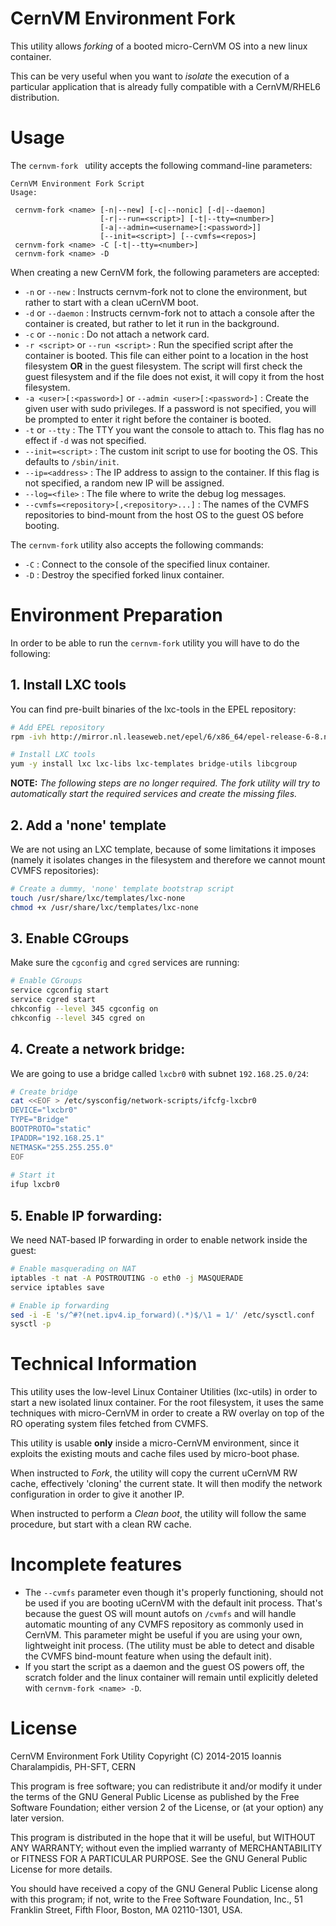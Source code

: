 
# CernVM Environment Fork

This utility allows _forking_ of a booted micro-CernVM OS into a new linux container.

This can be very useful when you want to _isolate_ the execution of a particular application that is already fully compatible with a CernVM/RHEL6 distribution.

# Usage

The `cernvm-fork ` utility accepts the following command-line parameters:

    CernVM Environment Fork Script
    Usage:
    
     cernvm-fork <name> [-n|--new] [-c|--nonic] [-d|--daemon]
                        [-r|--run=<script>] [-t|--tty=<number>]
                        [-a|--admin=<username>[:<password>]]
                        [--init=<script>] [--cvmfs=<repos>]
     cernvm-fork <name> -C [-t|--tty=<number>]
     cernvm-fork <name> -D

When creating a new CernVM fork, the following parameters are accepted:

 * `-n` or `--new` : Instructs cernvm-fork not to clone the environment, but rather to start with a clean uCernVM boot.
 * `-d` or `--daemon` : Instructs cernvm-fork not to attach a console after the container is created, but rather to let it run in the background.
 * `-c` or `--nonic` : Do not attach a network card.
 * `-r <script>` or `--run <script>` : Run the specified script after the container is booted. This file can either point to a location in the host filesystem **OR** in the guest filesystem. The script will first check the guest filesystem and if the file does not exist, it will copy it from the host filesystem.
 * `-a <user>[:<password>]` or `--admin <user>[:<password>]` : Create the given user with sudo privileges. If a password is not specified, you will be prompted to enter it right before the container is booted.
 * `-t` or `--tty` : The TTY you want the console to attach to. This flag has no effect if `-d` was not specified.
 * `--init=<script>` : The custom init script to use for booting the OS. This defaults to `/sbin/init`.
 * `--ip=<address>` : The IP address to assign to the container. If this flag is not specified, a random new IP will be assigned.
 * `--log=<file>` : The file where to write the debug log messages.
 * `--cvmfs=<repository>[,<repository>...]` : The names of the CVMFS repositories to bind-mount from the host OS to the guest OS before booting.

The `cernvm-fork` utility also accepts the following commands:

 * `-C` : Connect to the console of the specified linux container.
 * `-D` : Destroy the specified forked linux container.

# Environment Preparation

In order to be able to run the `cernvm-fork` utility you will have to do the following:

## 1. Install LXC tools

You can find pre-built binaries of the lxc-tools in the EPEL repository:

```sh
# Add EPEL repository
rpm -ivh http://mirror.nl.leaseweb.net/epel/6/x86_64/epel-release-6-8.noarch.rpm

# Install LXC tools
yum -y install lxc lxc-libs lxc-templates bridge-utils libcgroup
```

**NOTE:** _The following steps are no longer required. The fork utility will try to automatically start the required services and create the missing files._

## 2. Add a 'none' template

We are not using an LXC template, because of some limitations it imposes (namely it isolates changes in the filesystem and therefore we cannot mount CVMFS repositories):

```sh
# Create a dummy, 'none' template bootstrap script
touch /usr/share/lxc/templates/lxc-none
chmod +x /usr/share/lxc/templates/lxc-none
```

## 3. Enable CGroups

Make sure the `cgconfig` and `cgred` services are running:
    
```sh
# Enable CGroups
service cgconfig start
service cgred start
chkconfig --level 345 cgconfig on
chkconfig --level 345 cgred on
```

## 4. Create a network bridge:

We are going to use a bridge called `lxcbr0` with subnet `192.168.25.0/24`:

```sh
# Create bridge
cat <<EOF > /etc/sysconfig/network-scripts/ifcfg-lxcbr0
DEVICE="lxcbr0"
TYPE="Bridge"
BOOTPROTO="static"
IPADDR="192.168.25.1"
NETMASK="255.255.255.0"
EOF
    
# Start it
ifup lxcbr0
```

## 5. Enable IP forwarding:

We need NAT-based IP forwarding in order to enable network inside the guest:

```sh
# Enable masquerading on NAT
iptables -t nat -A POSTROUTING -o eth0 -j MASQUERADE
service iptables save

# Enable ip forwarding
sed -i -E 's/^#?(net.ipv4.ip_forward)(.*)$/\1 = 1/' /etc/sysctl.conf
sysctl -p
```

# Technical Information

This utility uses the low-level Linux Container Utilities (lxc-utils) in order to start a new isolated linux container. For the root filesystem, it uses the same techniques with micro-CernVM in order to create a RW overlay on top of the RO operating system files fetched from CVMFS.

This utility is usable **only** inside a micro-CernVM environment, since it exploits the existing mouts and cache files used by micro-boot phase. 

When instructed to *Fork*, the utility will copy the current uCernVM RW cache, effectively 'cloning' the current state. It will then modify the network configuration in order to give it another IP.

When instructed to perform a *Clean boot*, the utility will follow the same procedure, but start with a clean RW cache.

# Incomplete features

 * The `--cvmfs` parameter even though it's properly functioning, should not be used if you are booting uCernVM with the default init process. That's because the guest OS will mount autofs on `/cvmfs` and will handle automatic mounting of any CVMFS repository as commonly used in CernVM. This parameter might be useful if you are using your own, lightweight init process. (The utility must be able to detect and disable the CVMFS bind-mount feature when using the default init).
 * If you start the script as a daemon and the guest OS powers off, the scratch folder and the linux container will remain until explicitly deleted with `cernvm-fork <name> -D`.

# License

CernVM Environment Fork Utility 
Copyright (C) 2014-2015  Ioannis Charalampidis, PH-SFT, CERN

This program is free software; you can redistribute it and/or
modify it under the terms of the GNU General Public License
as published by the Free Software Foundation; either version 2
of the License, or (at your option) any later version.

This program is distributed in the hope that it will be useful,
but WITHOUT ANY WARRANTY; without even the implied warranty of
MERCHANTABILITY or FITNESS FOR A PARTICULAR PURPOSE.  See the
GNU General Public License for more details.

You should have received a copy of the GNU General Public License
along with this program; if not, write to the Free Software
Foundation, Inc., 51 Franklin Street, Fifth Floor, Boston, MA  02110-1301, USA.

